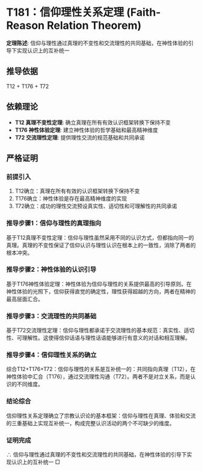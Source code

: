 # T181：信仰理性关系定理 (Faith-Reason Relation Theorem)

**定理陈述**: 信仰与理性通过真理的不变性和交流理性的共同基础，在神性体验的引导下实现认识上的互补统一

## 推导依据
T12 + T176 + T72

## 依赖理论
- **T12 真理不变性定理**: 确立真理在所有有效认识框架转换下保持不变
- **T176 神性体验定理**: 建立神性体验的哲学基础和最高精神维度
- **T72 交流理性定理**: 提供理性交流的规范基础和共同承诺

## 严格证明

### 前提引入
1. T12确立：真理在所有有效的认识框架转换下保持不变
2. T176确立：神性体验是存在最高精神维度的实现
3. T72确立：成功的理性交流预设真实性、适切性和可理解性的共同承诺

### 推导步骤1：信仰与理性的真理指向
基于T12真理不变性定理：信仰与理性虽然采用不同的认识方式，但都指向同一的真理。真理的不变性保证了信仰认识与理性认识在根本上的一致性，消除了两者的根本冲突。

### 推导步骤2：神性体验的认识引导
基于T176神性体验定理：神性体验为信仰与理性的关系提供最高的引导原则。在神性体验的光照下，信仰获得直觉的确定性，理性获得超越的方向，两者在精神的最高层面汇合。

### 推导步骤3：交流理性的共同基础
基于T72交流理性定理：信仰与理性都承诺于交流理性的基本规范：真实性、适切性、可理解性。这使得信仰话语与理性话语能够进行有意义的对话和相互理解。

### 推导步骤4：信仰理性关系的确立
综合T12+T176+T72：信仰与理性的关系是互补统一的：共同指向真理（T12），在神性体验中汇合（T176），通过交流理性沟通（T72）。两者不是对立关系，而是认识的不同维度。

### 结论综合
信仰理性关系定理确立了宗教认识论的基本框架：信仰与理性在真理、体验和交流的三重基础上实现互补统一，构成完整认识活动的两个不可缺少的维度。

### 证明完成
∴ 信仰与理性通过真理的不变性和交流理性的共同基础，在神性体验的引导下实现认识上的互补统一 □